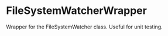 FileSystemWatcherWrapper
========================

Wrapper for the FileSystemWatcher class. Useful for unit testing.